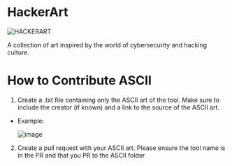 # HackerArt
![HACKERART](https://github.com/techspence/HackerArt/assets/7014376/e2db4810-396d-4487-8140-bc32a6afeb2f)

A collection of art inspired by the world of cybersecurity and hacking culture.

# How to Contribute ASCII
1. Create a .txt file containing only the ASCII art of the tool. Make sure to include the creator (if known) and a link to the source of the ASCII art.
- Example:
  
  ![image](https://github.com/techspence/HackerArt/assets/7014376/599c3913-7d31-4dab-bbae-4c9636aadb33)

2. Create a pull request with your ASCII art. Please ensure the tool name is in the PR and that you PR to the ASCII folder
